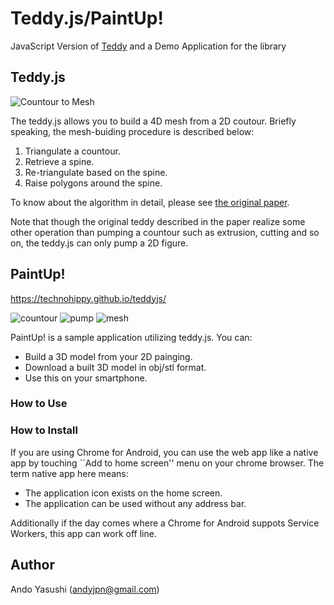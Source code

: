 # Teddy.js/PaintUp!

JavaScript Version of [Teddy](http://www-ui.is.s.u-tokyo.ac.jp/~takeo/teddy/teddy.htm) and a Demo Application for the library

## Teddy.js

![Countour to Mesh](http://drive.google.com/uc?export=view&id=0B2NukcLXuVBPallzc2F4bGdOX2s)

The teddy.js allows you to build a 4D mesh from a 2D coutour. Briefly speaking, the mesh-buiding procedure is described below:

1. Triangulate a countour.
2. Retrieve a spine.
3. Re-triangulate based on the spine.
4. Raise polygons around the spine.

To know about the algorithm in detail, please see [the original paper](http://www-ui.is.s.u-tokyo.ac.jp/~takeo/papers/siggraph99.pdf). 

Note that though the original teddy described in the paper realize some other operation than pumping a countour such as extrusion, cutting and so on, the teddy.js can only pump a 2D figure.

## PaintUp!

https://technohippy.github.io/teddyjs/

![countour](http://drive.google.com/uc?export=view&id=0B2NukcLXuVBPanhUUDN6UFNqbUE)
![pump](http://drive.google.com/uc?export=view&id=0B2NukcLXuVBPU0wyUTB1cnBYTXc)
![mesh](http://drive.google.com/uc?export=view&id=0B2NukcLXuVBPc0w1QUg4OVRzb00)

PaintUp! is a sample application utilizing teddy.js. You can:

- Build a 3D model from your 2D painging.
- Download a built 3D model in obj/stl format.
- Use this on your smartphone.

### How to Use

### How to Install

If you are using Chrome for Android, you can use the web app like a native app by touching ``Add to home screen'' menu on your chrome browser. The term native app here means:

- The application icon exists on the home screen.
- The application can be used without any address bar.

Additionally if the day comes where a Chrome for Android suppots Service Workers, this app can work off line.

## Author

Ando Yasushi (andyjpn@gmail.com)
